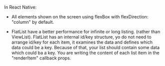 In React Native:

- All elements shown on the screen using flexBox with flexDirection: "column" by default.

- FlatList have a better performance for infinite or long listing. (rather than ViewList). FlatList has an internal id/key structure, yo do not need to arrange id/key for each item, it examines the data and defines which data could be a key. Because of that, your list should contain some data which could ba a key. You are writing the content of each list item in the "renderItem" callback props.
